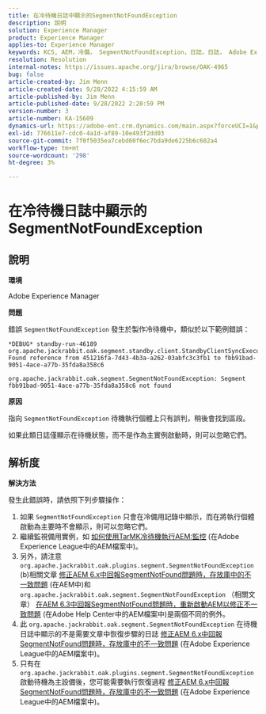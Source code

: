 ```yaml
---
title: 在冷待機日誌中顯示的SegmentNotFoundException
description: 說明
solution: Experience Manager
product: Experience Manager
applies-to: Experience Manager
keywords: KCS, AEM，冷備， SegmentNotFoundException，日誌，日誌， Adobe Experience Manager
resolution: Resolution
internal-notes: https://issues.apache.org/jira/browse/OAK-4965
bug: false
article-created-by: Jim Menn
article-created-date: 9/28/2022 4:15:59 AM
article-published-by: Jim Menn
article-published-date: 9/28/2022 2:20:59 PM
version-number: 3
article-number: KA-15609
dynamics-url: https://adobe-ent.crm.dynamics.com/main.aspx?forceUCI=1&pagetype=entityrecord&etn=knowledgearticle&id=5941513c-e43e-ed11-9db1-0022480866ad
exl-id: 776611e7-cdc0-4a1d-af89-10e493f2dd03
source-git-commit: 7f0f5035ea7cebd60f6ec7bda9de6225b6c602a4
workflow-type: tm+mt
source-wordcount: '298'
ht-degree: 3%

---
```


# 在冷待機日誌中顯示的SegmentNotFoundException

## 說明

<b>環境</b>

Adobe Experience Manager

<b>問題</b>

錯誤 `SegmentNotFoundException` 發生於製作冷待機中，類似於以下範例錯誤：

```
*DEBUG* standby-run-46189 org.apache.jackrabbit.oak.segment.standby.client.StandbyClientSyncExecution Found reference from 451216fa-7d43-4b3a-a262-03abfc3c3fb1 to fbb91bad-9051-4ace-a77b-35fda8a358c6

org.apache.jackrabbit.oak.segment.SegmentNotFoundException: Segment fbb91bad-9051-4ace-a77b-35fda8a358c6 not found
```

<b>原因</b>

指向 `SegmentNotFoundException` 待機執行個體上只有誤判，稍後會找到區段。

如果此類日誌僅顯示在待機狀態，而不是作為主實例啟動時，則可以忽略它們。

## 解析度

<b>解決方法</b>

發生此錯誤時，請依照下列步驟操作：

1. 如果 `SegmentNotFoundException` 只會在冷備用記錄中顯示，而在將執行個體啟動為主要時不會顯示，則可以忽略它們。
1. 繼續監視備用實例，如 [如何使用TarMK冷待機執行AEM:監控](https://docs.adobe.com/content/help/en/experience-manager-65/deploying/deploying/tarmk-cold-standby.html#monitoring) (在Adobe Experience League中的AEM檔案中)。
1. 另外，請注意 `org.apache.jackrabbit.oak.plugins.segment.SegmentNotFoundException` (b)相關文章 [修正AEM 6.x中回報SegmentNotFound問題時，存放庫中的不一致問題](https://helpx.adobe.com/experience-manager/kb/fix-inconsistencies-in-the-repository-when-segmentnotfound-issue.html) (在AEM中)和 `org.apache.jackrabbit.oak.segment.SegmentNotFoundException` （相關文章） [在AEM 6.3中回報SegmentNotFound問題時，重新啟動AEM以修正不一致問題](https://helpx.adobe.com/au/experience-manager/kb/fix-inconsistencies-by-restarting-AEM-when-segmentNotFound-issue-is-reported-in-AEM.html) (在Adobe Help Center中的AEM檔案中)是兩個不同的例外。
1. 此 `org.apache.jackrabbit.oak.segment.SegmentNotFoundException` 在待機日誌中顯示的不是需要文章中恢復步驟的日誌 [修正AEM 6.x中回報SegmentNotFound問題時，存放庫中的不一致問題](https://helpx.adobe.com/experience-manager/kb/fix-inconsistencies-in-the-repository-when-segmentnotfound-issue.html) (在Adobe Experience League中的AEM檔案中)。
1. 只有在 `org.apache.jackrabbit.oak.plugins.segment.SegmentNotFoundException` 啟動待機為主設備後，您可能需要執行恢復過程 [修正AEM 6.x中回報SegmentNotFound問題時，存放庫中的不一致問題](https://helpx.adobe.com/experience-manager/kb/fix-inconsistencies-in-the-repository-when-segmentnotfound-issue.html) (在Adobe Experience League中的AEM檔案中)。
